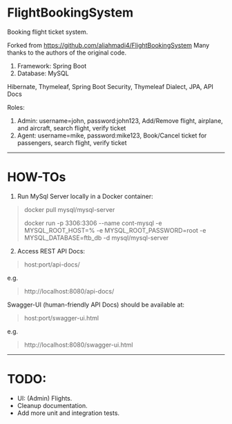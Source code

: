 # FlightBookingSystem

Booking flight ticket system.

Forked from https://github.com/aliahmadi4/FlightBookingSystem
Many thanks to the authors of the original code.

1. Framework: Spring Boot
2. Database: MySQL

Hibernate, Thymeleaf, Spring Boot Security, Thymeleaf Dialect, JPA, API Docs

Roles:

1. Admin: username=john, password:john123, Add/Remove flight, airplane, and aircraft, search flight, verify ticket
2. Agent: username=mike, password:mike123, Book/Cancel ticket for passengers, search flight, verify ticket

-----------

# HOW-TOs

1. Run MySql Server locally in a Docker container:

> docker pull mysql/mysql-server
>
> docker run -p 3306:3306 --name cont-mysql -e MYSQL_ROOT_HOST=% -e MYSQL_ROOT_PASSWORD=root -e MYSQL_DATABASE=ftb_db -d
> mysql/mysql-server

2. Access REST API Docs:

> host:port/api-docs/

e.g.

> http://localhost:8080/api-docs/

Swagger-UI (human-friendly API Docs) should be available at:
> host:port/swagger-ui.html

e.g.

> http://localhost:8080/swagger-ui.html


-----------

# TODO:

- UI: (Admin) Flights.
- Cleanup documentation.
- Add more unit and integration tests.
